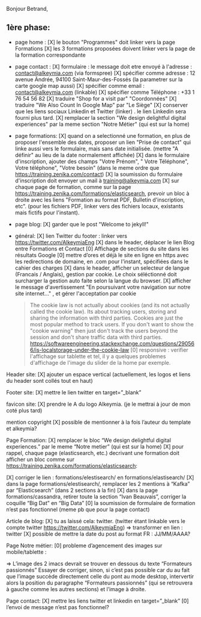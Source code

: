 Bonjour Betrand,


## 1ère phase:
 
* page home : 
 [X] le bouton "Programmes" doit linker vers la page Formations
 [X] les 3 formations proposées doivent linker vers la page de la formation correspondante

* page contact : 
 [X] formulaire : le message doit etre envoyé à l'adresse : contact@alkeymia.com (via formspree) 
 [X] spécifier comme adresse : 12 avenue Andrée, 94100 Saint-Maur-des-Fossés (la parametrer sur la carte google map aussi)
 [X] spécifier comme email : contact@alkeymia.com (linkable)
 [X] spécifier comme Téléphone  : +33 1 76 54 56 82
 [X] traduire "Shop for a visit par" "Coordonnées"
 [X] traduire "We Also Count In Google Map" par "Le Siège"
 [X] conserver que les liens sociaux Linkedin et Twitter (linker) . le lien Linkedin sera fourni plus tard.
 [X] remplacer la section "We design delightful digital experiences" par la meme section "Notre Métier" (qui est sur la home)

* page formations:
 [X] quand on a selectionné une formation, en plus de proposer l'ensemble des dates, proposer un lien "Prise de contact" qui linke aussi vers le formulaire, mais sans date initialisée. (mettre "A définir" au lieu de la date normalement affichée)
 [X] dans le formulaire d'inscription, ajouter des champs "Votre Prénom", " Votre Téléphone", Votre téléphone", "Votre besoin" (dans le meme ordre que https://training.zenika.com/contact)
 [X] la soumission du formulaire d'inscription doit envoyer un mail à training@alkeymia.com
 [X] sur chaque page de formation, comme sur la page https://training.zenika.com/formations/elasticsearch, prevoir un bloc à droite avec les liens "Formation au format PDF, Bulletin d'inscription, etc". (pour les fichiers PDF, linker vers des fichiers locaux, existants mais fictifs pour l'instant).

* page blog:
 [X] garder que le post "Welcome to jekyll!"

* général:
 [X] lien Twitter du footer : linker vers https://twitter.com/AlkeymiaEng
 [X] dans le header, déplacer le lien Blog entre Formations et Contact
 [0] Affichage de sections du site dans les résultats Google
 [0] mettre d’ores et déjà le site en ligne en https avec les redirections de domaine, en .com pour l'instant, spécifiées dans le cahier des charges
 [X] dans le header, afficher un selecteur de langue (Francais / Anglais), gestion par cookie. Le choix séléctionné doit surcharger la gestion auto faite selon la langue du browser. 
 [X] afficher le message d'avertissement "En poursuivant votre navigation sur notre site internet..." , et gérer l'acceptation par cookie
	> The cookie law is not actually about cookies (and its not actually called the cookie law). Its about tracking users, storing and sharing the information with third parties. Cookies are just the most popular method to track users.
		If you don't want to show the "cookie warning" then just don't track the users beyond the session and don't share traffic data with third parties.
		https://softwareengineering.stackexchange.com/questions/290566/is-localstorage-under-the-cookie-law
 [0] responsive : verifier l'affichage sur tablette et tel, il y a quelques problemes d'affichage de l'image du slider de la home par exemple.

Header site:
[X] ajouter un espace vertical (actuellement, les logos et liens du header sont collés tout en haut)

Footer site:
[X] mettre le lien twitter en target=”_blank”

favicon site:
[X] prendre le A du logo Alkeymia. (je le mettrai à jour de mon coté plus tard)

mention copyright
[X] possible de mentionner à la fois l’auteur du template et alkeymia?

Page Formation:
[X] remplacer le bloc “We design delightful digital experiences.” par le meme “Notre metier” (qui est sur la home)
[X] pour rappel, chaque page (elasticsearch, etc.) decrivant une formation doit afficher un bloc comme sur https://training.zenika.com/formations/elasticsearch:

[X] corriger le lien : formations/elestisearch/ en formations/elastisearch/
[X] dans la page formations/elestisearch/, remplacer les 2 mentions à “Kafka” par “Elasticsearch” (dans 2 sections à la fin)
[X] dans la page formations/cassandra, retirer toute la section “Ivan Beauvais”, corriger la coquille “Big Dat” en “Big Data”
[0] la soumission de formulaire de formation n’est pas fonctionnel (meme pb que pour la page contact)

Article de blog:
[X] tu as laissé cela: twitter. (twitter étant linkable vers le compte twitter https://twitter.com/AlkeymiaEng)
=> transformer en lien : twitter
[X] possible de mettre la date du post au format FR : JJ/MM/AAAA?

Page Notre métier:
[0] probleme d’agencement des images sur mobile/tablette :

=> L’image des 2 imacs devrait se trouver en dessous du texte “Formateurs passionnés”
Essayer de corriger, sinon, si c’est pas possible car du au fait que l’image succède directement celle du pont au mode desktop, intervertir alors la position du paragraphe “Formateurs passionnés” (qui se retrouvera à gauche comme les autres sections) et l’image à droite.

Page contact:
[X] mettre les liens twitter et linkedin en target=”_blank”
[0] l’envoi de message n’est pas fonctionnel? 
